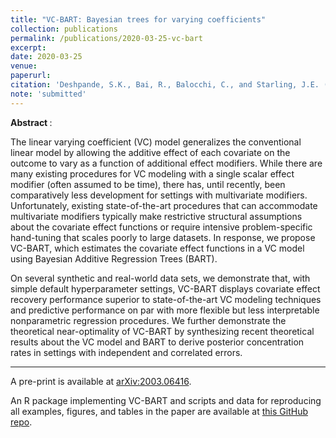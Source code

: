 ```yaml
---
title: "VC-BART: Bayesian trees for varying coefficients"
collection: publications
permalink: /publications/2020-03-25-vc-bart
excerpt: 
date: 2020-03-25
venue:
paperurl: 
citation: 'Deshpande, S.K., Bai, R., Balocchi, C., and Starling, J.E. (2019+). &quot;VC-BART: Bayesian trees meet varying coefficients.&quot; (in preparation)'
note: 'submitted'
---
```


<b> Abstract </b>:

The linear varying coefficient (VC) model generalizes the conventional linear model by allowing the additive effect of each covariate on the outcome to vary as a function of additional effect modifiers.
While there are many existing procedures for VC modeling with a single scalar effect modifier (often assumed to be time), there has, until recently, been comparatively less development for settings with multivariate modifiers.
Unfortunately, existing state-of-the-art procedures that can accommodate multivariate modifiers typically make restrictive structural assumptions about the covariate effect functions or require intensive problem-specific hand-tuning that scales poorly to large datasets.
In response, we propose VC-BART, which estimates the covariate effect functions in a VC model using Bayesian Additive Regression Trees (BART).

On several synthetic and real-world data sets, we demonstrate that, with simple default hyperparameter settings, VC-BART displays covariate effect recovery performance superior to state-of-the-art VC modeling techniques and predictive performance on par with more flexible but less interpretable nonparametric regression procedures.
We further demonstrate the theoretical near-optimality of VC-BART by synthesizing recent theoretical results about the VC model and BART to derive posterior concentration rates in settings with independent and correlated errors.


---

A pre-print is available at [arXiv:2003.06416](https://arxiv.org/abs/2003.06416).

An R package implementing VC-BART and scripts and data for reproducing all examples, figures, and tables in the paper are available at [this GitHub repo](https://github.com/skdeshpande91/VCBART).


